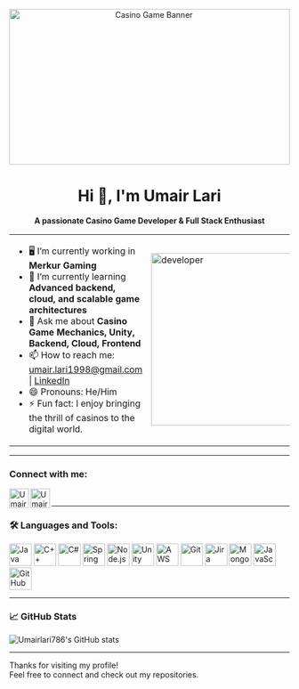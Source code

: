 <!-- Banner image for a casino/game/dev theme (replace with your own if you want) -->
<p align="center">
  <!-- <img src="https://images.unsplash.com/photo-1511512578047-dfb367046420?auto=format&fit=crop&w=1200&q=80" alt="Casino Game Banner" width="100%" /> -->
  <img src="https://images.unsplash.com/photo-1511512578047-dfb367046420?auto=format&fit=crop&w=1200&q=80" alt="Casino Game Banner" width="100%" height="280px" style="object-fit:cover;"/>
</p>

<h1 align="center">Hi 👋, I'm Umair Lari</h1>
<p align="center"><b>A passionate Casino Game Developer & Full Stack Enthusiast</b></p>

<table>
<tr>
<td>
<ul>
  <li>🖥️ I’m currently working in <b>Merkur Gaming</b></li>
  <li>🌱 I’m currently learning <b>Advanced backend, cloud, and scalable game architectures</b></li>
  <li>💬 Ask me about <b>Casino Game Mechanics, Unity, Backend, Cloud, Frontend</b></li>
  <li>📫 How to reach me: <a href="mailto:umair.lari1998@gmail.com">umair.lari1998@gmail.com</a> | <a href="https://www.linkedin.com/in/umair-lari/">LinkedIn</a></li>
  <li>😄 Pronouns: He/Him</li>
  <li>⚡ Fun fact: I enjoy bringing the thrill of casinos to the digital world.</li>
</ul>
</td>
<td>
  <img src="https://cdn.dribbble.com/users/1059583/screenshots/4171367/coding-freak.gif" alt="developer" width="310"/>
  <!-- https://dribbble.com/shots/3151475-Male-Programmer -->
  <!-- <img src="https://cdn.dribbble.com/userupload/12981644/file/original-7d2bfa970e0c5edfa7a3a32ffb45e47a.png?resize=400x0" alt="Male programmer writing program code" width="140"/> -->
  <!-- <img src="https://dribbble.com/shots/3151475-Male-Programmer?resize=400x0" alt="Male programmer writing program code" width="140"/> -->
</td>
</tr>
</table>

---

### Connect with me:
<p>
  <a href="https://www.linkedin.com/in/umair-lari/"><img align="left" alt="Umair's LinkedIn" width="35px" src="https://cdn.jsdelivr.net/gh/devicons/devicon/icons/linkedin/linkedin-original.svg" /></a>
  <a href="mailto:umair.lari1998@gmail.com"><img align="left" alt="Umair's Email" width="35px" src="https://cdn-icons-png.flaticon.com/512/732/732200.png" /></a>
</p>
<br/>

---

### 🛠️ Languages and Tools:
<p>
  <img src="https://cdn.jsdelivr.net/gh/devicons/devicon/icons/java/java-original.svg" alt="Java" width="40" height="40"/>
  <img src="https://cdn.jsdelivr.net/gh/devicons/devicon/icons/cplusplus/cplusplus-original.svg" alt="C++" width="40" height="40"/>
  <img src="https://cdn.jsdelivr.net/gh/devicons/devicon/icons/csharp/csharp-original.svg" alt="C#" width="40" height="40"/>
  <img src="https://cdn.jsdelivr.net/gh/devicons/devicon/icons/spring/spring-original.svg" alt="Spring Boot" width="40" height="40"/>
  <img src="https://cdn.jsdelivr.net/gh/devicons/devicon/icons/nodejs/nodejs-original.svg" alt="Node.js" width="40" height="40"/>
  <img src="https://cdn.jsdelivr.net/gh/devicons/devicon/icons/unity/unity-original.svg" alt="Unity" width="40" height="40"/>
  <img src="https://cdn.jsdelivr.net/gh/devicons/devicon/icons/aws/aws-original.svg" alt="AWS" width="40" height="40"/>
  <img src="https://cdn.jsdelivr.net/gh/devicons/devicon/icons/git/git-original.svg" alt="Git" width="40" height="40"/>
  <img src="https://cdn.jsdelivr.net/gh/devicons/devicon/icons/jira/jira-original.svg" alt="Jira" width="40" height="40"/>
  <img src="https://cdn.jsdelivr.net/gh/devicons/devicon/icons/mongodb/mongodb-original.svg" alt="MongoDB" width="40" height="40"/>
  <img src="https://cdn.jsdelivr.net/gh/devicons/devicon/icons/javascript/javascript-original.svg" alt="JavaScript" width="40" height="40"/>
  <img src="https://cdn.jsdelivr.net/gh/devicons/devicon/icons/github/github-original.svg" alt="GitHub" width="40" height="40"/>
  <!-- Add more as needed -->
</p>

---

### 📈 GitHub Stats

![Umairlari786's GitHub stats](https://github-readme-stats.vercel.app/api?username=Umairlari786&show_icons=true&theme=radical)

---

Thanks for visiting my profile!  
Feel free to connect and check out my repositories.
